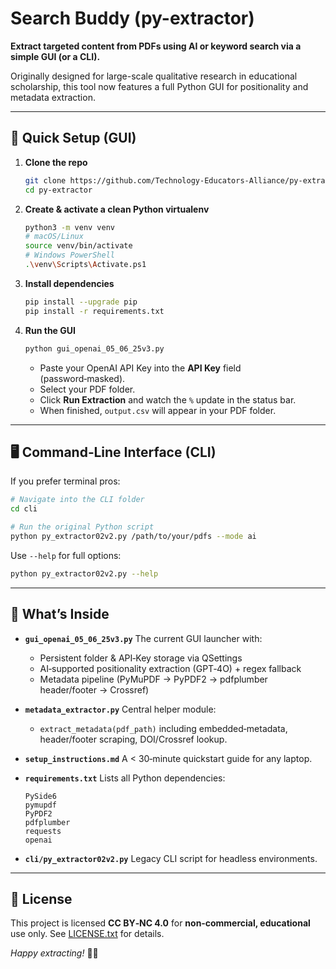# Search Buddy (py-extractor)

**Extract targeted content from PDFs using AI or keyword search via a simple GUI (or a CLI).**

Originally designed for large-scale qualitative research in educational scholarship, this tool now features a full Python GUI for positionality and metadata extraction.

---

## 🚀 Quick Setup (GUI)

1. **Clone the repo**

   ```bash
   git clone https://github.com/Technology-Educators-Alliance/py-extractor.git
   cd py-extractor
   ```

2. **Create & activate a clean Python virtualenv**

   ```bash
   python3 -m venv venv
   # macOS/Linux
   source venv/bin/activate
   # Windows PowerShell
   .\venv\Scripts\Activate.ps1
   ```

3. **Install dependencies**

   ```bash
   pip install --upgrade pip
   pip install -r requirements.txt
   ```

4. **Run the GUI**

   ```bash
   python gui_openai_05_06_25v3.py
   ```

   * Paste your OpenAI API Key into the **API Key** field (password‑masked).
   * Select your PDF folder.
   * Click **Run Extraction** and watch the `%` update in the status bar.
   * When finished, `output.csv` will appear in your PDF folder.

---

## 🖥️ Command‑Line Interface (CLI)

If you prefer terminal pros:

```bash
# Navigate into the CLI folder
cd cli

# Run the original Python script
python py_extractor02v2.py /path/to/your/pdfs --mode ai
```

Use `--help` for full options:

```bash
python py_extractor02v2.py --help
```

---

## 🧰 What’s Inside

* **`gui_openai_05_06_25v3.py`**
  The current GUI launcher with:

  * Persistent folder & API‑Key storage via QSettings
  * AI‑supported positionality extraction (GPT‑4O) + regex fallback
  * Metadata pipeline (PyMuPDF → PyPDF2 → pdfplumber header/footer → Crossref)

* **`metadata_extractor.py`**
  Central helper module:

  * `extract_metadata(pdf_path)` including embedded‑metadata, header/footer scraping, DOI/Crossref lookup.

* **`setup_instructions.md`**
  A < 30‑minute quickstart guide for any laptop.

* **`requirements.txt`**
  Lists all Python dependencies:

  ```
  PySide6
  pymupdf
  PyPDF2
  pdfplumber
  requests
  openai
  ```

* **`cli/py_extractor02v2.py`**
  Legacy CLI script for headless environments.

---

## 📄 License

This project is licensed **CC BY‑NC 4.0** for **non‑commercial, educational** use only. See [LICENSE.txt](LICENSE.txt) for details.

*Happy extracting!* 🧙‍♂️

